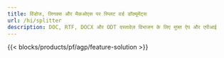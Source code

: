 ```yaml
---
title: विंडोज, लिनक्स और मैकओएस पर स्प्लिट वर्ड डॉक्यूमेंट्स 
url: /hi/splitter
description: DOC, RTF, DOCX और ODT दस्तावेज़ विभाजन के लिए मुफ्त ऐप और एपीआई
---
```


{{< blocks/products/pf/agp/feature-solution >}} 